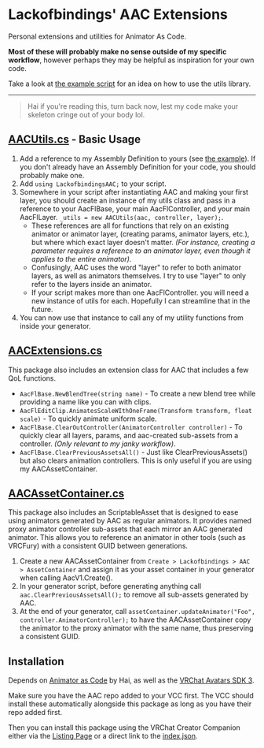 # Lackofbindings' AAC Extensions

Personal extensions and utilities for Animator As Code.

**Most of these will probably make no sense outside of my specific workflow**, however perhaps they may be helpful as inspiration for your own code.

Take a look at [the example script](Packages/com.lackofbindings.aacextensions/Examples/AACGenerator.cs) for an idea on how to use the utils library.

----

> Hai if you're reading this, turn back now, lest my code make your skeleton cringe out of your body lol.

##  [AACUtils.cs](Packages/com.lackofbindings.aacextensions/Editor/AACUtils.cs) - Basic Usage

1. Add a reference to my Assembly Definition to yours (see [the example](Packages/com.lackofbindings.aacextensions/Examples/)). If you don't already have an Assembly Definition for your code, you should probably make one.
2. Add `using LackofbindingsAAC;` to your script.
3. Somewhere in your script after instantiating AAC and making your first layer, you should create an instance of my utils class and pass in a reference to your AacFlBase, your main AacFlController, and your main AacFlLayer.  `_utils = new AACUtils(aac, controller, layer);`. 
   * These references are all for functions that rely on an existing animator or animator layer, (creating params, animator layers, etc.), but where which exact layer doesn't matter. *(For instance, creating a parameter requires a reference to an animator layer, even though it applies to the entire animator).*
   * Confusingly, AAC uses the word "layer" to refer to both animator layers, as well as animators themselves. I try to use "layer" to only refer to the layers inside an animator.
   * If your script makes more than one AacFlController. you will need a new instance of utils for each. Hopefully I can streamline that in the future.
4. You can now use that instance to call any of my utility functions from inside your generator.

## [AACExtensions.cs](Packages/com.lackofbindings.aacextensions/Editor/AACExtensions/AACExtensions.cs)

This package also includes an extension class for AAC that includes a few QoL functions. 

* `AacFlBase.NewBlendTree(string name)` - To create a new blend tree while providing a name like you can with clips.
* `AacFlEditClip.AnimatesScaleWIthOneFrame(Transform transform, float scale)` - To quickly animate uniform scale.
* `AacFlBase.ClearOutController(AnimatorController controller)` - To quickly clear all layers, params, and aac-created sub-assets from a controller. *(Only relevant to my janky workflow)*.
* `AacFlBase.ClearPreviousAssetsAll()` - Just like ClearPreviousAssets() but also clears animation controllers. This is only useful if you are using my AACAssetContainer.

## [AACAssetContainer.cs](Packages\com.lackofbindings.aacextensions\Editor\AACAssetContainer.cs)

This package also includes an ScriptableAsset that is designed to ease using animators generated by AAC as regular animators. It provides named proxy animator controller sub-assets that each mirror an AAC generated animator. This allows you to reference an animator in other tools (such as VRCFury) with a consistent GUID between generations. 

1. Create a new AACAssetContainer from `Create > Lackofbindings > AAC > AssetContainer` and assign it as your asset container in your generator when calling AacV1.Create().
2. In your generator script, before generating anything call `aac.ClearPreviousAssetsAll();` to remove all sub-assets generated by AAC.
3. At the end of your generator, call `assetContainer.updateAnimator("Foo", controller.AnimatorController);` to have the AACAssetContainer copy the animator to the proxy animator with the same name, thus preserving a consistent GUID.

## Installation

Depends on [Animator as Code](https://github.com/hai-vr/av3-animator-as-code) by Hai, as well as the [VRChat Avatars SDK 3](https://vrchat.com/home/download).

Make sure you have the AAC repo added to your VCC first. The VCC should install these automatically alongside this package as long as you have their repo added first.

Then you can install this package using the VRChat Creator Companion either via the [Listing Page](https://lackofbindings.github.io/aac-extensions/) or a direct link to the [index.json](https://lackofbindings.github.io/aac-extensions/index.json). 